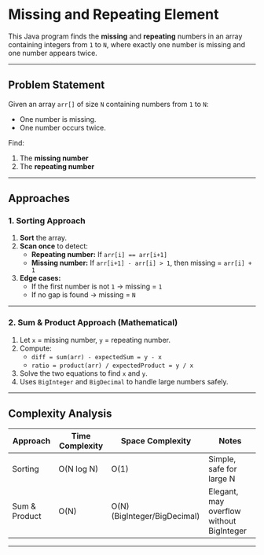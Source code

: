 # Missing and Repeating Element

This Java program finds the **missing** and **repeating** numbers in an array
containing integers from `1` to `N`, where exactly one number is missing
and one number appears twice.

---

## Problem Statement
Given an array `arr[]` of size `N` containing numbers from `1` to `N`:
- One number is missing.
- One number occurs twice.

Find:
1. The **missing number**
2. The **repeating number**

---

## Approaches

### 1. Sorting Approach
1. **Sort** the array.
2. **Scan once** to detect:
   - **Repeating number:** If `arr[i] == arr[i+1]`
   - **Missing number:** If `arr[i+1] - arr[i] > 1`, then missing = `arr[i] + 1`
3. **Edge cases:**
   - If the first number is not `1` → missing = `1`
   - If no gap is found → missing = `N`

---

### 2. Sum & Product Approach (Mathematical)
1. Let `x` = missing number, `y` = repeating number.
2. Compute:
   - `diff = sum(arr) - expectedSum = y - x`
   - `ratio = product(arr) / expectedProduct = y / x`
3. Solve the two equations to find `x` and `y`.
4. Uses `BigInteger` and `BigDecimal` to handle large numbers safely.

---

## Complexity Analysis

| Approach               | Time Complexity | Space Complexity | Notes |
|------------------------|----------------|-----------------|-------|
| Sorting                | O(N log N)     | O(1)            | Simple, safe for large N |
| Sum & Product          | O(N)           | O(N) (BigInteger/BigDecimal) | Elegant, may overflow without BigInteger |

---
